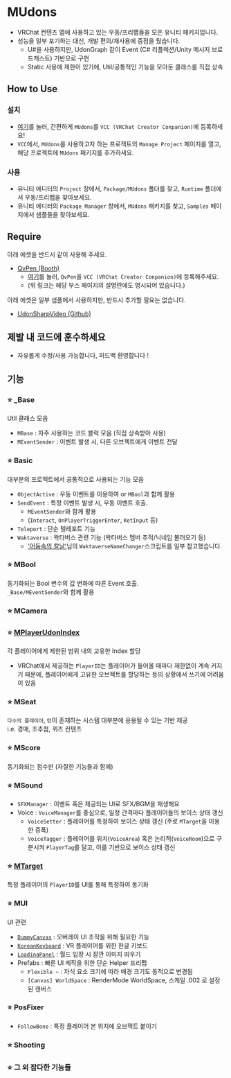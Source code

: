 # MUdons

- VRChat 컨텐츠 맵에 사용하고 있는 우동/프리팹들을 모은 유니티 패키지입니다.
- 성능을 일부 포기하는 대신, 개발 편의/재사용에 중점을 뒀습니다.
  - U#을 사용하지만, UdonGraph 같이 Event (C# 리플렉션/Unity 메시지 브로드캐스트) 기반으로 구현
  - Static 사용에 제한이 있기에, Util/공통적인 기능을 모아둔 클래스를 직접 상속

## How to Use

### 설치

- [여기](vcc://vpm/addRepo?url=https://mascari4615.github.io/MUdons-Listing/index.json)를 눌러, 간편하게 `MUdons`를 `VCC (VRChat Creator Conpanion)`에 등록하세요!
- `VCC`에서, `MUdons`를 사용하고자 하는 프로젝트의 `Manage Project` 페이지를 열고, 해당 프로젝트에 `MUdons` 패키지를 추가하세요.

### 사용

- 유니티 에디터의 `Project` 창에서, `Package/MUdons` 폴더를 찾고, `Runtime` 폴더에서 우동/프리팹을 찾아보세요.
- 유니티 에디터의 `Package Manager` 창에서, `MUdons` 패키지를 찾고, `Samples` 페이지에서 샘플들을 찾아보세요.

## Require

아래 에셋을 반드시 같이 사용해 주세요.  

- [QvPen (Booth)](https://booth.pm/ja/items/1555789)
  - [여기](https://vpm.ureishi.net/install)를 눌러, `QvPen`을 `VCC (VRChat Creator Conpanion)`에 등록해주세요.
  - (위 링크는 해당 부스 페이지의 설명란에도 명시되어 있습니다.)

아래 에셋은 일부 샘플에서 사용하지만, 반드시 추가할 필요는 없습니다.

- [UdonSharpVideo (Github)](https://github.com/MerlinVR/USharpVideo/releases)

## 제발 내 코드에 훈수하세요

- 자유롭게 수정/사용 가능합니다, 피드백 환영합니다 !

## 기능

### ⭐ _Base

Util 클래스 모음

- `MBase` : 자주 사용하는 코드 블럭 모음 (직접 상속받아 사용)
- `MEventSender` : 이벤트 발생 시, 다른 오브젝트에게 이벤트 전달

### ⭐ Basic

대부분의 프로젝트에서 공통적으로 사용되는 기능 모음

- `ObjectActive` : 우동 이벤트를 이용하여 or `MBool`과 함께 활용
- `SendEvent` : 특정 이벤트 발생 시, 우동 이벤트 호출.
  - `MEventSender`와 함께 활용
  - (`Interact`, `OnPlayerTriggerEnter`, `KetInput` 등)
- `Teleport` : 단순 텔레포트 기능
- `Waktaverse` : 왁타버스 관련 기능 (왁타버스 멤버 추적/닉네임 불러오기 등)
  - ['어둠속의 칼날'](https://cafe.naver.com/steamindiegame/11576279)님의 `WaktaverseNameChanger`스크립트를 일부 참고했습니다.

### ⭐ MBool

동기화되는 Bool 변수의 값 변화에 따른 Event 호출.  
`_Base/MEventSender`와 함께 활용

### ⭐ MCamera

### ⭐ [MPlayerUdonIndex](https://cafe.naver.com/steamindiegame/14065241)

각 플레이어에게 제한된 범위 내의 고유한 Index 할당

- VRChat에서 제공하는 `PlayerID`는 플레이어가 들어올 때마다 제한없이 계속 커지기 때문에, 플레이어에게 고유한 오브젝트를 할당하는 등의 상황에서 쓰기에 어려움이 있음

### ⭐ MSeat

`다수의 플레이어`, `턴`이 존재하는 시스템 대부분에 응용될 수 있는 기반 제공  
i.e. 경매, 조추첨, 퀴즈 컨텐츠  

### ⭐ MScore

동기화되는 점수판 (자잘한 기능들과 함께)

### ⭐ MSound

- `SFXManager` : 이벤트 혹은 제공되는 UI로 SFX/BGM을 재생해요
- Voice : `VoiceManager`를 중심으로, 일정 간격마다 플레이어들의 보이스 상태 갱신
  - `VoiceSetter` : 플레이어를 특정하여 보이스 상태 갱신 (주로 `MTarget`을 이용한 증폭)
  - `VoiceTagger` : 플레이어를 위치(`VoiceArea`) 혹은 논리적(`VoiceRoom`)으로 구분시켜 `PlayerTag`를 달고, 이를 기반으로 보이스 상태 갱신

### ⭐ [MTarget](https://cafe.naver.com/steamindiegame/8864741)

특정 플레이어의 `PlayerID`를 UI를 통해 특정하여 동기화

### ⭐ MUI

UI 관련

- [`DummyCanvas`](https://cafe.naver.com/steamindiegame/4641015) : 오버레이 UI 조작을 위해 필요한 기능
- [`KoreanKeyboard`](https://cafe.naver.com/steamindiegame/12922263) : VR 플레이어를 위한 한글 키보드
- [`LoadingPanel`](https://karmotrine.booth.pm/items/4330479) : 월드 입장 시 잠깐 이미지 띄우기
- Prefabs : 빠른 UI 제작을 위한 단순 Helper 프리팹
  - `Flexible ~` : 자식 요소 크기에 따라 배경 크기도 동적으로 변경됨
  - `[Canvas] WorldSpace` : RenderMode WorldSpace, 스케일 .002 로 설정된 캔버스

### ⭐ PosFixer

- `FollowBone` : 특정 플레이어 본 위치에 오브젝트 붙이기

### ⭐ Shooting

### ⭐ 그 외 잡다한 기능들
